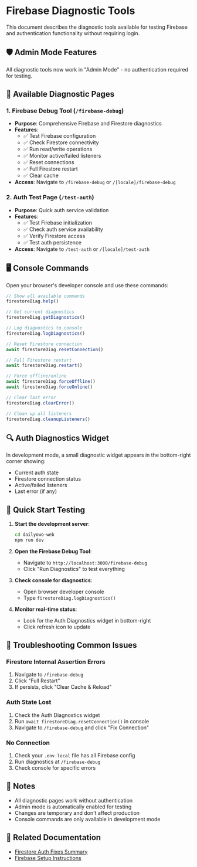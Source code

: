 # Firebase Diagnostic Tools

This document describes the diagnostic tools available for testing Firebase and authentication functionality without requiring login.

## 🛡️ Admin Mode Features

All diagnostic tools now work in "Admin Mode" - no authentication required for testing.

## 📍 Available Diagnostic Pages

### 1. Firebase Debug Tool (`/firebase-debug`)
- **Purpose**: Comprehensive Firebase and Firestore diagnostics
- **Features**:
  - ✅ Test Firebase configuration
  - ✅ Check Firestore connectivity
  - ✅ Run read/write operations
  - ✅ Monitor active/failed listeners
  - ✅ Reset connections
  - ✅ Full Firestore restart
  - ✅ Clear cache
- **Access**: Navigate to `/firebase-debug` or `/[locale]/firebase-debug`

### 2. Auth Test Page (`/test-auth`)
- **Purpose**: Quick auth service validation
- **Features**:
  - ✅ Test Firebase initialization
  - ✅ Check auth service availability
  - ✅ Verify Firestore access
  - ✅ Test auth persistence
- **Access**: Navigate to `/test-auth` or `/[locale]/test-auth`

## 🖥️ Console Commands

Open your browser's developer console and use these commands:

```javascript
// Show all available commands
firestoreDiag.help()

// Get current diagnostics
firestoreDiag.getDiagnostics()

// Log diagnostics to console
firestoreDiag.logDiagnostics()

// Reset Firestore connection
await firestoreDiag.resetConnection()

// Full Firestore restart
await firestoreDiag.restart()

// Force offline/online
await firestoreDiag.forceOffline()
await firestoreDiag.forceOnline()

// Clear last error
firestoreDiag.clearError()

// Clean up all listeners
firestoreDiag.cleanupListeners()
```

## 🔍 Auth Diagnostics Widget

In development mode, a small diagnostic widget appears in the bottom-right corner showing:
- Current auth state
- Firestore connection status
- Active/failed listeners
- Last error (if any)

## 🚀 Quick Start Testing

1. **Start the development server**:
   ```bash
   cd dailyowo-web
   npm run dev
   ```

2. **Open the Firebase Debug Tool**:
   - Navigate to `http://localhost:3000/firebase-debug`
   - Click "Run Diagnostics" to test everything

3. **Check console for diagnostics**:
   - Open browser developer console
   - Type `firestoreDiag.logDiagnostics()`

4. **Monitor real-time status**:
   - Look for the Auth Diagnostics widget in bottom-right
   - Click refresh icon to update

## 🔧 Troubleshooting Common Issues

### Firestore Internal Assertion Errors
1. Navigate to `/firebase-debug`
2. Click "Full Restart"
3. If persists, click "Clear Cache & Reload"

### Auth State Lost
1. Check the Auth Diagnostics widget
2. Run `await firestoreDiag.resetConnection()` in console
3. Navigate to `/firebase-debug` and click "Fix Connection"

### No Connection
1. Check your `.env.local` file has all Firebase config
2. Run diagnostics at `/firebase-debug`
3. Check console for specific errors

## 📝 Notes

- All diagnostic pages work without authentication
- Admin mode is automatically enabled for testing
- Changes are temporary and don't affect production
- Console commands are only available in development mode

## 🔗 Related Documentation

- [Firestore Auth Fixes Summary](./FIRESTORE_AUTH_FIXES_SUMMARY.md)
- [Firebase Setup Instructions](./README.md#firebase-setup) 